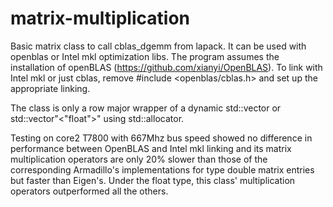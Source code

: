 # matrix-multiplication
Basic matrix class to call cblas_dgemm from lapack. It can be used with openblas or Intel mkl optimization libs.
The program assumes the installation of openBLAS (https://github.com/xianyi/OpenBLAS). To link with Intel mkl or just cblas, remove #include <openblas/cblas.h> and set up the appropriate linking. 

The class is only a row major wrapper of a dynamic std::vector<double> or std::vector"<"float">" using std::allocator.

Testing on core2 T7800 with 667Mhz bus speed showed no difference in performance between OpenBLAS and Intel mkl linking and its matrix multiplication operators are only 20% slower than those of the corresponding Armadillo's implementations for type double matrix entries but faster than Eigen's. Under the float type, this class' multiplication operators outperformed all the others.  
